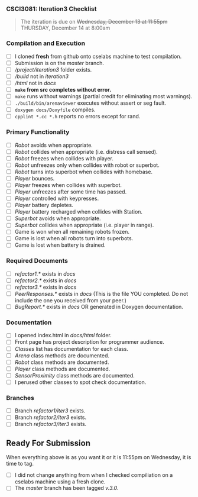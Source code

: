 ### CSCI3081: Iteration3 Checklist

> The iteration is due on <del>Wednesday, December 13 at 11:55pm</del> THURSDAY, December 14 at 8:00am

### Compilation and Execution

- [ ] I cloned **fresh** from github onto cselabs machine to test compilation.
- [ ] Submission is on the _master_ branch.
- [ ] _/project/iteration3_ folder exists.
- [ ] _/build_ not in _iteration3_
- [ ] _/html_ not in _docs_
- [ ] **__`make` from src completes without error.__**
- [ ] `make` runs without warnings (partial credit for eliminating most warnings).
- [ ] `./build/bin/arenaviewer` executes without assert or seg fault.
- [ ] `doxygen docs/Doxyfile` compiles.
- [ ] `cpplint *.cc *.h` reports no errors except for rand.

### Primary Functionality

- [ ] _Robot_ avoids when appropriate.
- [ ] _Robot_ collides when appropriate (i.e. distress call sensed).
- [ ] _Robot_ freezes when collides with player.
- [ ] _Robot_ unfreezes only when collides with robot or superbot.
- [ ] _Robot_ turns into superbot when collides with homebase.
- [ ] _Player_ bounces.
- [ ] _Player_ freezes when collides with superbot.
- [ ] _Player_ unfreezes after some time has passed.
- [ ] _Player_ controlled with keypresses.
- [ ] _Player_ battery depletes.
- [ ] _Player_ battery recharged when collides with Station.
- [ ] _Superbot_ avoids when appropriate.
- [ ] _Superbot_ collides when appropriate (i.e. player in range).
- [ ] Game is won when all remaining robots frozen.
- [ ] Game is lost when all robots turn into superbots.
- [ ] Game is lost when battery is drained.

### Required Documents

- [ ] _refactor1.*_ exists in _docs_
- [ ] _refactor2.*_ exists in _docs_
- [ ] _refactor3.*_ exists in _docs_
- [ ] _PeerResponses.*_ exists in _docs_ (This is the file YOU completed. Do not include the one you received from your peer.)
- [ ] _BugReport.*_ exists in _docs_ OR generated in Doxygen documentation.

### Documentation

- [ ] I opened index.html in _docs/html_ folder.
- [ ] Front page has project description for programmer audience.
- [ ] _Classes_ list has documentation for each class.
- [ ] _Arena_ class methods are documented.
- [ ] _Robot_ class methods are documented.
- [ ] _Player_ class methods are documented.
- [ ] _SensorProximity_ class methods are documented.
- [ ] I perused other classes to spot check documentation.

### Branches

- [ ] Branch _refactor1/iter3_ exists.
- [ ] Branch _refactor2/iter3_ exists.
- [ ] Branch _refactor3/iter3_ exists.

## Ready For Submission

When everything above is as you want it or it is 11:55pm on Wednesday, it is time to tag.

- [ ] I did not change anything from when I checked compiliation on a cselabs machine using a fresh clone.
- [ ] The _master_ branch has been tagged _v.3.0_.
